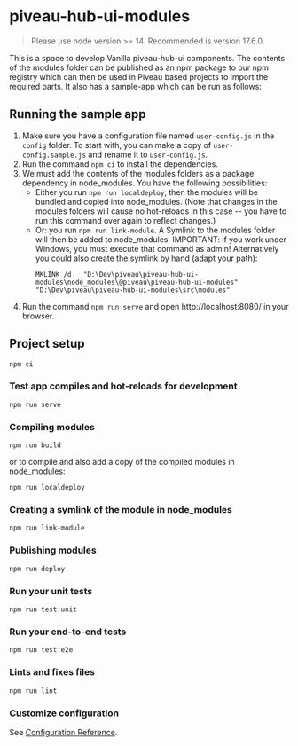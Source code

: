 # piveau-hub-ui-modules

> Please use node version >= 14. Recommended is version 17.6.0.

This is a space to develop Vanilla piveau-hub-ui components. 
The contents of the modules folder can be published as an npm package to our npm registry
which can then be used in Piveau based projects to import the
required parts. It also has a sample-app which can be run as follows:

## Running the sample app

1. Make sure you have a configuration file named `user-config.js` in the `config` folder.
To start with, you can make a copy of `user-config.sample.js` and rename it to 
`user-config.js`.
2. Run the command `npm ci` to install the dependencies.
3. We must add the contents of the modules folders as a package dependency in node_modules. You have the following possibilities:
    - Either you run `npm run localdeploy`; then the modules will be bundled and copied into node_modules. (Note that changes in the modules folders will cause no hot-reloads in this case -- you have to run this command over again to reflect changes.)
    - Or: you run `npm run link-module`. A Symlink to the modules folder will then be added to node_modules. IMPORTANT: if you work under Windows, you must execute that command as admin! Alternatively you could also create the symlink by hand (adapt your path):
      ```
      MKLINK /d   "D:\Dev\piveau\piveau-hub-ui-modules\node_modules\@piveau\piveau-hub-ui-modules" "D:\Dev\piveau\piveau-hub-ui-modules\src\modules"
      ```
4. Run the command `npm run serve` and open http://localhost:8080/ in your browser.

## Project setup
```
npm ci
```

### Test app compiles and hot-reloads for development
```
npm run serve
```

### Compiling modules
```
npm run build
```

or to compile and also add a copy of the compiled modules in node_modules:

```
npm run localdeploy
```

### Creating a symlink of the module in node_modules
```
npm run link-module
```

### Publishing modules
```
npm run deploy
```

### Run your unit tests
```
npm run test:unit
```

### Run your end-to-end tests
```
npm run test:e2e
```

### Lints and fixes files
```
npm run lint
```

### Customize configuration
See [Configuration Reference](https://cli.vuejs.org/config/).
